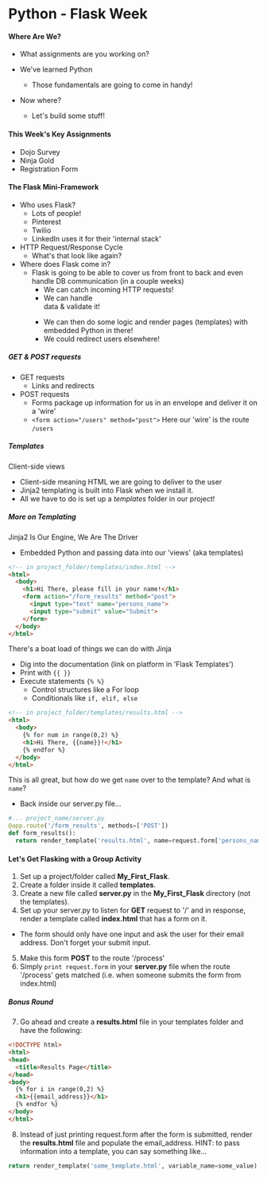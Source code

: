 # Python - Flask Week

#### Where Are We?
- What assignments are you working on?

- We've learned Python
  - Those fundamentals are going to come in handy!
- Now where?
  - Let's build some stuff!

#### This Week's Key Assignments
- Dojo Survey
- Ninja Gold
- Registration Form


#### The Flask Mini-Framework
- Who uses Flask?
  - Lots of people!
  - Pinterest
  - Twilio
  - LinkedIn uses it for their 'internal stack'
- HTTP Request/Response Cycle
  - What's that look like again?
- Where does Flask come in?
  - Flask is going to be able to cover us from front to back and even handle DB communication (in a couple weeks)
    - We can catch incoming HTTP requests!
    - We can handle <form> data & validate it!
    - We can then do some logic and render pages (templates) with embedded Python in there!
    - We could redirect users elsewhere!


##### GET & POST requests
- GET requests
  - Links and redirects
- POST requests
  - Forms package up information for us in an envelope and deliver it on a 'wire'
  - ```<form action="/users" method="post">``` Here our 'wire' is the route ```/users```

##### Templates
Client-side views  
  - Client-side meaning HTML we are going to deliver to the user
  - Jinja2 templating is built into Flask when we install it.
  - All we have to do is set up a _templates_ folder in our project!

##### More on Templating
Jinja2 Is Our Engine, We Are The Driver
- Embedded Python and passing data into our 'views' (aka templates)
```html
<!-- in project_folder/templates/index.html -->
<html>
  <body>
    <h1>Hi There, please fill in your name!</h1>
    <form action="/form_results" method="post">
      <input type="text" name="persons_name">
      <input type="submit" value="Submit">
    </form>
  </body>
</html>
```
There's a boat load of things we can do with Jinja
  - Dig into the documentation (link on platform in 'Flask Templates')
  - Print with ```{{ }}```
  - Execute statements ```{% %}```
    - Control structures like a For loop
    - Conditionals like ```if, elif, else```

```html
<!-- in project_folder/templates/results.html -->
<html>
  <body>
    {% for num in range(0,2) %}
    <h1>Hi There, {{name}}!</h1>
    {% endfor %}
  </body>
</html>
```  
This is all great, but how do we get `name` over to the template?  And what is `name`?
  - Back inside our server.py file...
```python
#... project_name/server.py
@app.route('/form_results', methods=['POST'])
def form_results():
  return render_template('results.html', name=request.form['persons_name'])
```

#### Let's Get Flasking with a Group Activity
1. Set up a project/folder called <b>My_First_Flask</b>.  
2. Create a folder inside it called <b>templates</b>.
3. Create a new file called <b>server.py</b> in the <b>My_First_Flask</b> directory (not the templates).  
4. Set up your server.py to listen for <b>GET</b> request to '/' and in response, render a template called <b>index.html</b> that has a form on it.
  - The form should only have one input and ask the user for their email address. Don't forget your submit input.
5. Make this form <b>POST</b> to the route '/process'
6. Simply ```print request.form``` in your <b>server.py</b> file when the route '/process' gets matched (i.e. when someone submits the form from index.html)
##### Bonus Round
7. Go ahead and create a <b>results.html</b> file in your templates folder and have the following:
```html
<!DOCTYPE html>
<html>
<head>
  <title>Results Page</title>
</head>
<body>
  {% for i in range(0,2) %}
  <h1>{{email_address}}</h1>
  {% endfor %}
</body>
</html>
```
8. Instead of just printing request.form after the form is submitted, render the <b>results.html</b> file and populate the email_address.  HINT: to pass information into a template, you can say something like...
```python
return render_template('some_template.html', variable_name=some_value)
```
